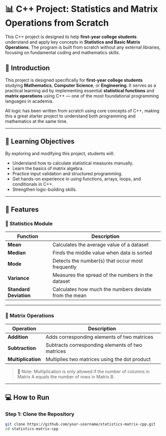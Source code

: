 # 📊 C++ Project: Statistics and Matrix Operations from Scratch
This C++ project is designed to help **first-year college students** understand and apply key concepts in **Statistics and Basic Matrix Operations**. The program is built from scratch without any external libraries, focusing on fundamental coding and mathematics skills.

## 📘 Introduction

This project is designed specifically for **first-year college students** studying **Mathematics**, **Computer Science**, or **Engineering**. It serves as a practical learning aid by implementing essential **statistical functions** and **matrix operations** using C++ — one of the most foundational programming languages in academia.

All logic has been written from scratch using core concepts of C++, making this a great starter project to understand both programming and mathematics at the same time.


---

## 🧠 Learning Objectives

By exploring and modifying this project, students will:

- Understand how to calculate statistical measures manually.
- Learn the basics of matrix algebra.
- Practice input validation and structured programming.
- Get hands-on experience in using functions, arrays, loops, and conditionals in C++.
- Strengthen logic-building skills.

---

## 🎯 Features

### 🔢 Statistics Module
| Function             | Description                                                                 |
|----------------------|-----------------------------------------------------------------------------|
| **Mean**             | Calculates the average value of a dataset                                  |
| **Median**           | Finds the middle value when data is sorted                                 |
| **Mode**             | Detects the number(s) that occur most frequently                           |
| **Variance**         | Measures the spread of the numbers in the dataset                          |
| **Standard Deviation** | Calculates how much the numbers deviate from the mean                    |

---

### 🧮 Matrix Operations
| Operation             | Description                                                             |
|-----------------------|-------------------------------------------------------------------------|
| **Addition**          | Adds corresponding elements of two matrices                             |
| **Subtraction**       | Subtracts corresponding elements of two matrices                        |
| **Multiplication**    | Multiplies two matrices using the dot product                           |

> 🔺 Note: Multiplication is only allowed if the number of columns in Matrix A equals the number of rows in Matrix B.

---

## 💻 How to Run

### Step 1: Clone the Repository

```bash
git clone https://github.com/your-username/statistics-matrix-cpp.git
cd statistics-matrix-cpp
